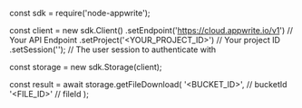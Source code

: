 const sdk = require('node-appwrite');

const client = new sdk.Client()
    .setEndpoint('https://cloud.appwrite.io/v1') // Your API Endpoint
    .setProject('<YOUR_PROJECT_ID>') // Your project ID
    .setSession(''); // The user session to authenticate with

const storage = new sdk.Storage(client);

const result = await storage.getFileDownload(
    '<BUCKET_ID>', // bucketId
    '<FILE_ID>' // fileId
);
